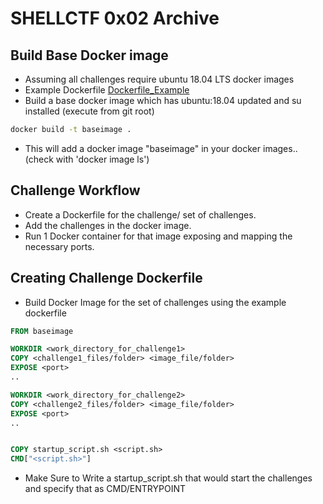 # SHELLCTF 0x02 Archive

## Build Base Docker image
- Assuming all challenges require ubuntu 18.04 LTS docker images
- Example Dockerfile [Dockerfile_Example](Dockerfile_Example)
- Build a base docker image which has ubuntu:18.04 updated and su installed (execute from git root)
```bash
docker build -t baseimage .
```
- This will add a docker image "baseimage" in your docker images.. (check with 'docker image ls')

## Challenge Workflow
- Create a Dockerfile for the challenge/ set of challenges.
- Add the challenges in the docker image.
- Run 1 Docker container for that image exposing and mapping the necessary ports.

## Creating Challenge Dockerfile
- Build Docker Image for the set of challenges using the example dockerfile
```Dockerfile
FROM baseimage

WORKDIR <work_directory_for_challenge1>
COPY <challenge1_files/folder> <image_file/folder>
EXPOSE <port>
..

WORKDIR <work_directory_for_challenge2>
COPY <challenge2_files/folder> <image_file/folder> 
EXPOSE <port>
..


COPY startup_script.sh <script.sh>
CMD["<script.sh>"]

```
- Make Sure to Write a startup_script.sh that would start the challenges and specify that as CMD/ENTRYPOINT


